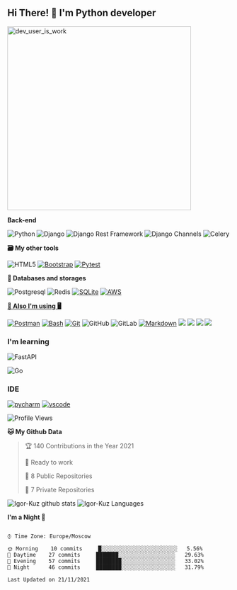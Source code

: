 <h2>Hi There! 👋 I'm Python developer</h2>


<img src="https://cdn.dribbble.com/users/962321/screenshots/2788167/gif_13.gif" width="415" alt="dev_user_is_work">


**Back-end**

![Python](https://img.shields.io/badge/-Python-black?style=flat-square&logo=Python)
![Django](https://img.shields.io/badge/-Django-0aad48?style=flat-square&logo=Django)
![Django Rest Framework](https://img.shields.io/badge/DRF-red?style=flat-square&logo=Django)
![Django Channels](https://img.shields.io/badge/-Django_Channels-46a2f1?style=flat-square&logo=Django)
![Celery](https://img.shields.io/badge/-Celery-%2300C7B7?style=flat-square&logo=Celery)

**🗃 My other tools** 


![HTML5](https://img.shields.io/badge/-HTML5-%23E44D27?style=flat-square&logo=html5&logoColor=ffffff)
<a href="https://getbootstrap.com"><img alt="Bootstrap" src="https://img.shields.io/badge/Bootstrap-7952B3.svg?style=for-the-badge&logo=bootstrap&logoColor=white"></a>
 <a href="https://docs.pytest.org/"><img alt="Pytest" src="https://img.shields.io/badge/Pytest-0A9EDC.svg?style=for-the-badge&logo=pytest&logoColor=white"></a>
 


**🏦 Databases and storages**

![Postgresql](https://img.shields.io/badge/-Postgresql-%232c3e50?style=flat-square&logo=Postgresql)
![Redis](https://img.shields.io/badge/-Redis-FCA121?style=flat-square&logo=Redis)
<a href="https://www.sqlite.org/index.html"><img alt="SQLite" src ="https://img.shields.io/badge/SQLite-07405e.svg?style=for-the-badge&logo=sqlite&logoColor=white"></a>
<a href="https://aws.amazon.com"><img alt="AWS" src ="https://img.shields.io/badge/AWS-%23FF9900.svg?style=for-the-badge&logo=amazon-aws&logoColor=white">
</br>

**💽 Also I'm using 🖥**

<a href="https://www.postman.com"><img alt="Postman" src="https://img.shields.io/badge/Postman-FF6C37?style=for-the-badge&logo=postman&logoColor=white"></a>
<a href="https://www.gnu.org/software/bash/"><img alt="Bash" src="https://img.shields.io/badge/Bash-121011.svg?style=for-the-badge&logo=gnu-bash&logoColor=blue"></a>
<a href="https://git-scm.com"><img alt="Git" src ="https://img.shields.io/badge/Git-F05033.svg?style=for-the-badge&logo=git&logoColor=white"></a>
![GitHub](https://img.shields.io/badge/-GitHub-181717?style=flat-square&logo=github)
![GitLab](https://img.shields.io/badge/-GitLab-FCA121?style=flat-square&logo=gitlab)
<a href="https://github.com/adam-p/markdown-here/wiki/Markdown-Cheatsheet"><img alt="Markdown" src="https://img.shields.io/badge/Markdown-000000.svg?style=for-the-badge&logo=markdown&logoColor=white"></a>
<a href="https://ubuntu.com"><img src="https://img.shields.io/badge/-Ubuntu-black.svg?style=for-the-badge&logo=Ubuntu&logoColor=red"/></a>
<a href="https://www.docker.com"><img src="https://img.shields.io/badge/docker%20-%230db7ed.svg?style=for-the-badge&logo=docker&logoColor=white"/></a>
<a href="https://www.linux.org"><img src="https://img.shields.io/badge/-Linux-white.svg?style=for-the-badge&logo=Linux&logoColor=black"/></a>
<a href="https://nginx.org"><img src="https://img.shields.io/badge/-Nginx%20-%23009639.svg?style=for-the-badge&logo=nginx&logoColor=white"/></a> 
<a href="https://farath.com/content/images/2021/06/z1cd1n2e6g2i6492lkhh.jpg"></a>

### I'm learning

![FastAPI](https://img.shields.io/badge/-FastAPI-%2300C7B7?style=flat-square&logo=FastAPI)

![Go](https://img.shields.io/badge/-Go-grey?style=flat-square&logo=go)

### IDE

<p>
    <a href="https://www.jetbrains.com/ru-ru/pycharm/"><img alt="pycharm" src="https://img.shields.io/badge/pycharm-143?style=for-the-badge&logo=pycharm&logoColor=black&color=black&labelColor=green"></a>
    <a href="https://code.visualstudio.com"><img alt="vscode" src="https://img.shields.io/badge/VisualStudioCode-0078d7.svg?style=for-the-badge&logo=visual-studio-code&logoColor=white"></a>
</p>



<!--START_SECTION:waka-->
![Profile Views](http://img.shields.io/badge/Profile%20Views-79-blue)

**🐱 My Github Data** 

> 🏆 140 Contributions in the Year 2021
 > 
> 💼 Ready to work
 > 
> 📜 8 Public Repositories 
 > 
> 🔑 7 Private Repositories  
 > 



![Igor-Kuz github stats](https://github-readme-stats.vercel.app/api?username=Igor-Kuz&show_icons=true&theme=dracula&include_all_commits=true&count_private=true)
![Igor-Kuz Languages](https://github-readme-stats.vercel.app/api/top-langs/?username=Igor-Kuz&layout=compact&count_private=true&theme=gruvbox)


**I'm a Night 🦉** 

```text

⌚︎ Time Zone: Europe/Moscow

🌞 Morning    10 commits     █░░░░░░░░░░░░░░░░░░░░░░░░   5.56% 
🌆 Daytime    27 commits     ███████░░░░░░░░░░░░░░░░░░   29.63% 
🌃 Evening    57 commits     ████████░░░░░░░░░░░░░░░░░   33.02% 
🌙 Night      46 commits     ████████░░░░░░░░░░░░░░░░░   31.79%

```

```text
Last Updated on 21/11/2021

```
